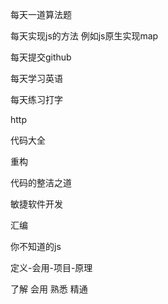 每天一道算法题

每天实现js的方法 例如js原生实现map

每天提交github

每天学习英语

每天练习打字

http

代码大全

重构

代码的整洁之道

敏捷软件开发

汇编

你不知道的js

定义-会用-项目-原理

了解 会用 熟悉 精通 



